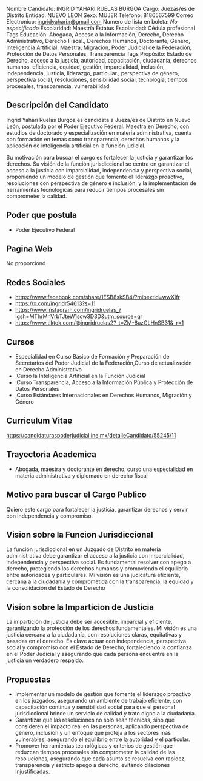 Nombre Candidato: INGRID YAHARI RUELAS BURGOA
Cargo: Juezas/es de Distrito
Entidad: NUEVO LEON
Sexo: MUJER
Telefono: 8186567599
Correo Electronico: ingridyahari.r@gmail.com
Numero de lista en boleta: *No especificado*
Escolaridad: Maestría
Estatus Escolaridad: Cédula profesional
Tags Educación: Abogada, Acceso a la Información, Derecho, Derecho Administrativo, Derecho Fiscal., Derechos Humanos, Doctorante, Género, Inteligencia Artificial, Maestra, Migración, Poder Judicial de la Federación, Protección de Datos Personales, Transparencia
Tags Propósito: Estado de Derecho, acceso a la justicia, autoridad, capacitación, ciudadanía, derechos humanos, eficiencia, equidad, gestión, imparcialidad, inclusión, independencia, justicia, liderazgo, particular., perspectiva de género, perspectiva social, resoluciones, sensibilidad social, tecnología, tiempos procesales, transparencia, vulnerabilidad


## Descripción del Candidato 

Ingrid Yahari Ruelas Burgoa es candidata a Jueza/es de Distrito en Nuevo León, postulada por el Poder Ejecutivo Federal. Maestra en Derecho, con estudios de doctorado y especialización en materia administrativa, cuenta con formación en temas como transparencia, derechos humanos y la aplicación de inteligencia artificial en la función judicial. 

Su motivación para buscar el cargo es fortalecer la justicia y garantizar los derechos. Su visión de la función jurisdiccional se centra en garantizar el acceso a la justicia con imparcialidad, independencia y perspectiva social, proponiendo un modelo de gestión que fomente el liderazgo proactivo, resoluciones con perspectiva de género e inclusión, y la implementación de herramientas tecnológicas para reducir tiempos procesales sin comprometer la calidad.


## Poder que postula

- Poder Ejecutivo Federal


## Pagina Web

No proporcionó


## Redes Sociales

- https://www.facebook.com/share/1ESB8skSB4/?mibextid=wwXIfr
- https://x.com/ingridr54613?s=11
- https://www.instagram.com/ingridruelas_?igsh=MThrMnVrbTJteW1scw3D3D&utm_source=qr
- https://www.tiktok.com/@ingridruelas2?_t=ZM-8uzGLHnSB31&_r=1


## Cursos

- Especialidad en Curso Básico de Formación y Preparación de Secretarios del Poder Judicial de la Federación,Curso de actualización en Derecho Administrativo
- ,Curso la Inteligencia Artificial en la Función Judicial
- ,Curso Transparencia, Acceso a la Información Pública y Protección de Datos Personales
- ,Curso Estándares Internacionales en Derechos Humanos, Migración y Género


## Curriculum Vitae

https://candidaturaspoderjudicial.ine.mx/detalleCandidato/55245/11


## Trayectoria Academica

- Abogada, maestra y doctorante en derecho, curso una especialidad en materia administrativa y diplomado en derecho fiscal


## Motivo para buscar el Cargo Publico

Quiero este cargo para fortalecer la justicia, garantizar derechos y servir con independencia y compromiso.


## Vision sobre la Funcion Jurisdiccional

La función jurisdiccional en un Juzgado de Distrito en materia administrativa debe garantizar el acceso a la justicia con imparcialidad, independencia y perspectiva social. Es fundamental resolver con apego a derecho, protegiendo los derechos humanos y promoviendo el equilibrio entre autoridades y particulares. Mi visión es una judicatura eficiente, cercana a la ciudadanía y comprometida con la transparencia, la equidad y la consolidación del Estado de Derecho


## Vision sobre la Imparticion de Justicia

La impartición de justicia debe ser accesible, imparcial y eficiente, garantizando la protección de los derechos fundamentales. Mi visión es una justicia cercana a la ciudadanía, con resoluciones claras, equitativas y basadas en el derecho. Es clave actuar con independencia, perspectiva social y compromiso con el Estado de Derecho, fortaleciendo la confianza en el Poder Judicial y asegurando que cada persona encuentre en la justicia un verdadero respaldo.


## Propuestas

- Implementar un modelo de gestión que fomente el liderazgo proactivo en los juzgados, asegurando un ambiente de trabajo eficiente, con capacitación continua y sensibilidad social para que el personal jurisdiccional brinde un servicio de calidad y trato digno a la ciudadanía.
- Garantizar que las resoluciones no solo sean técnicas, sino que consideren el impacto real en las personas, aplicando perspectiva de género, inclusión y un enfoque que proteja a los sectores más vulnerables, asegurando el equilibrio entre la autoridad y el particular.
- Promover herramientas tecnológicas y criterios de gestión que reduzcan tiempos procesales sin comprometer la calidad de las resoluciones, asegurando que cada asunto se resuelva con rapidez, transparencia y estricto apego a derecho, evitando dilaciones injustificadas.

